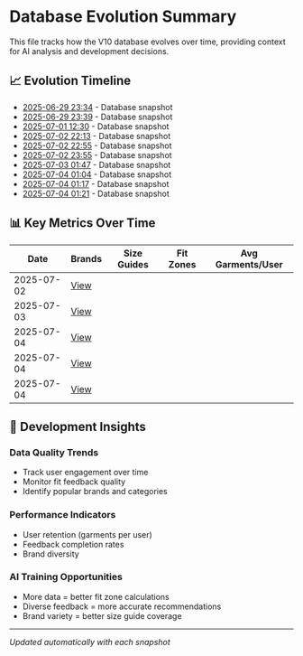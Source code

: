 # Database Evolution Summary

This file tracks how the V10 database evolves over time, providing context for AI analysis and development decisions.

## 📈 Evolution Timeline

- [2025-06-29 23:34](./database_evolution_20250629_233442.md) - Database snapshot
- [2025-06-29 23:39](./database_evolution_20250629_233902.md) - Database snapshot
- [2025-07-01 12:30](./database_evolution_20250701_123002.md) - Database snapshot
- [2025-07-02 22:13](./database_evolution_20250702_221300.md) - Database snapshot
- [2025-07-02 22:55](./database_evolution_20250702_225547.md) - Database snapshot
- [2025-07-02 23:55](./database_evolution_20250702_235502.md) - Database snapshot
- [2025-07-03 01:47](./database_evolution_20250703_014735.md) - Database snapshot
- [2025-07-04 01:04](./database_evolution_20250704_010441.md) - Database snapshot
- [2025-07-04 01:17](./database_evolution_20250704_011715.md) - Database snapshot
- [2025-07-04 01:21](./database_evolution_20250704_012127.md) - Database snapshot

## 📊 Key Metrics Over Time

| Date | Brands | Size Guides | Fit Zones | Avg Garments/User |
|------|--------|------------|-----------|-------------------|
| 2025-07-02 | [View](./database_evolution_20250702_235502.md) | | | | |
| 2025-07-03 | [View](./database_evolution_20250703_014735.md) | | | | |
| 2025-07-04 | [View](./database_evolution_20250704_010441.md) | | | | |
| 2025-07-04 | [View](./database_evolution_20250704_011715.md) | | | | |
| 2025-07-04 | [View](./database_evolution_20250704_012127.md) | | | | |

## 🎯 Development Insights

### Data Quality Trends
- Track user engagement over time
- Monitor fit feedback quality
- Identify popular brands and categories

### Performance Indicators
- User retention (garments per user)
- Feedback completion rates
- Brand diversity

### AI Training Opportunities
- More data = better fit zone calculations
- Diverse feedback = more accurate recommendations
- Brand variety = better size guide coverage

---
*Updated automatically with each snapshot*
